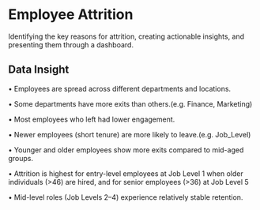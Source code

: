 # Employee Attrition

Identifying the key reasons for attrition, creating actionable insights, and presenting them through a dashboard.

## Data Insight

•	Employees are spread across different departments and locations.

•	Some departments have more exits than others.(e.g. Finance, Marketing)

•	Most employees who left had lower engagement.

•	Newer employees (short tenure) are more likely to leave.(e.g. Job_Level)

•	Younger and older employees show more exits compared to mid-aged groups.

•	Attrition is highest for entry-level employees at Job Level 1 when older individuals
(>46) are hired, and for senior employees (>36) at Job Level 5

•	Mid-level roles (Job Levels 2–4) experience relatively stable retention.

